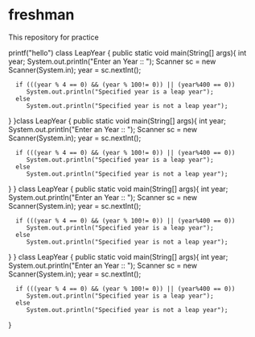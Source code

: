 # freshman
This repository for practice

printf("hello")
class LeapYear {
   public static void main(String[] args){
      int year;
      System.out.println("Enter an Year :: ");
      Scanner sc = new Scanner(System.in);
      year = sc.nextInt();

      if (((year % 4 == 0) && (year % 100!= 0)) || (year%400 == 0))
         System.out.println("Specified year is a leap year");
      else
         System.out.println("Specified year is not a leap year");
   }
}class LeapYear {
   public static void main(String[] args){
      int year;
      System.out.println("Enter an Year :: ");
      Scanner sc = new Scanner(System.in);
      year = sc.nextInt();

      if (((year % 4 == 0) && (year % 100!= 0)) || (year%400 == 0))
         System.out.println("Specified year is a leap year");
      else
         System.out.println("Specified year is not a leap year");
   }
}
class LeapYear {
   public static void main(String[] args){
      int year;
      System.out.println("Enter an Year :: ");
      Scanner sc = new Scanner(System.in);
      year = sc.nextInt();

      if (((year % 4 == 0) && (year % 100!= 0)) || (year%400 == 0))
         System.out.println("Specified year is a leap year");
      else
         System.out.println("Specified year is not a leap year");
   }
   }
class LeapYear {
   public static void main(String[] args){
      int year;
      System.out.println("Enter an Year :: ");
      Scanner sc = new Scanner(System.in);
      year = sc.nextInt();

      if (((year % 4 == 0) && (year % 100!= 0)) || (year%400 == 0))
         System.out.println("Specified year is a leap year");
      else
         System.out.println("Specified year is not a leap year");
   }
